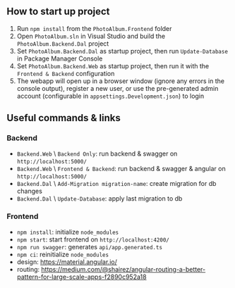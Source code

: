 ## How to start up project

1. Run `npm install` from the `PhotoAlbum.Frontend` folder
2. Open `PhotoAlbum.sln` in Visual Studio and build the `PhotoAlbum.Backend.Dal` project
3. Set `PhotoAlbum.Backend.Dal` as startup project, then run `Update-Database` in Package Manager Console
4. Set `PhotoAlbum.Backend.Web` as startup project, then run it with the `Frontend & Backend` configuration
5. The webapp will open up in a browser window (ignore any errors in the console output), register a new user, or use the pre-generated admin account (configurable in `appsettings.Development.json`) to login

## Useful commands & links

### Backend

- `Backend.Web` \ `Backend Only`: run backend & swagger on `http://localhost:5000/`
- `Backend.Web` \ `Frontend & Backend`: run backend & swagger & angular on `http://localhost:5000/`
- `Backend.Dal` \ `Add-Migration migration-name`: create migration for db changes
- `Backend.Dal` \ `Update-Database`: apply last migration to db

### Frontend

- `npm install`: initialize `node_modules`
- `npm start`: start frontend on `http://localhost:4200/`
- `npm run swagger`: generates `api/app.generated.ts`
- `npm ci`: reinitialize `node_modules`
- design: https://material.angular.io/
- routing: https://medium.com/@shairez/angular-routing-a-better-pattern-for-large-scale-apps-f2890c952a18
